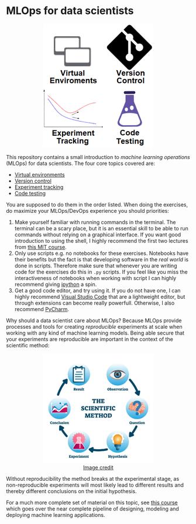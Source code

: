 # MLOps for data scientists

<p align="center">
  <img src="figures/4topics.png" width="300">
</p>

This repository contains a small introduction to *machine learning operations* (MLOps) for data scientists. The four
core topics covered are:

* [Virtual environments](https://github.com/SkafteNicki/ku_devops/tree/main/virtual_environments)
* [Version control](https://github.com/SkafteNicki/ku_devops/tree/main/version_control)
* [Experiment tracking](https://github.com/SkafteNicki/ku_devops/tree/main/experiment_tracking)
* [Code testing](https://github.com/SkafteNicki/ku_devops/tree/main/code_testing)

You are supposed to do them in the order listed. When doing the exercises, do maximize your MLOps/DevOps experience
you should priorities:

1. Make yourself familiar with running commands in the terminal. The terminal can be a scary place, but it is an
   essential skill to be able to run commands without relying on a graphical interface. If you want good introduction
   to using the shell, I highly recommend the first two lectures from
   [this MIT course](https://missing.csail.mit.edu/).
2. Only use scripts e.g. no notebooks for these exercises. Notebooks have their benefits but the fact is that developing
   software in the *real world* is done in scripts. Therefore make sure that whenever you are writing code for the
   exercises do this in `.py` scripts. If you feel like you miss the interactiveness of notebooks when working with
   script I can highly recommend giving [ipython](https://ipython.org/) a spin.
3. Get a good code editor, and try using it. If you do not have one, I can highly recommend
   [Visual Studio Code](https://code.visualstudio.com/) that are a lightweight editor, but through extensions can
   become really powerfull. Otherwise, I also recommend [PyCharm](https://www.jetbrains.com/pycharm/).

Why should a data scientist care about MLOps? Because MLOps provide processes and tools for creating *reproducible*
experiments at scale when working with any kind of machine learning models. Being able secure that your experiments
are reproducible are important in the context of the scientific method:

<p align="center">
  <img src="figures/scientific_method.jpg" width="300">
  <br>
  <a href="https://www.australianenvironmentaleducation.com.au/education-resources/what-is-the-scientific-method/"> Image credit </a>
</p>

Without reproducibility the method breaks at the experimental stage, as non-reproducible experiments will most likely
lead to different results and thereby different conclusions on the initial hypothesis.

For a much more complete set of material on this topic, see [this course](https://skaftenicki.github.io/dtu_mlops/)
which goes over the near complete pipeline of designing, modeling and deploying machine learning applications.
